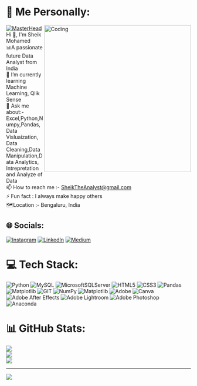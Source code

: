 # 💫 Me Personally:
[![MasterHead](https://qrangers.com/wp-content/uploads/2021/09/Banner-Introduction-to-3D-Animation.png)](https://SFutureAnalyst.in)
<img align="right" alt="Coding" width="400" src="https://user-images.githubusercontent.com/74038190/212748842-9fcbad5b-6173-4175-8a61-521f3dbb7514.gif">
 Hi 👋, I'm Sheik Mohamed<br> 
📊A passionate future Data Analyst from India<br>
🌱 I’m currently learning Machine Learning, Qlik Sense<br>
💬 Ask me about:- Excel,Python,Numpy,Pandas,Data Visluaization, Data Cleaning,Data Manipulation,Data Analytics, Intrepretation and Analyze of Data<br>
📫 How to reach me :- SheikTheAnalyst@gmail.com<br>⚡ Fun fact : I always make happy others<br>🗺️Location :- Bengaluru, India<br>

## 🌐 Socials:
[![Instagram](https://img.shields.io/badge/Instagram-%23E4405F.svg?logo=Instagram&logoColor=white)](https://instagram.com/__.sheik_mohamed.>___) [![LinkedIn](https://img.shields.io/badge/LinkedIn-%230077B5.svg?logo=linkedin&logoColor=white)](https://www.linkedin.com/in/sheik-mohamed-2b1921286) [![Medium](https://img.shields.io/badge/Medium-12100E?logo=medium&logoColor=white)](https://medium.com/@@SheikMohamedS) 

# 💻 Tech Stack:
![Python](https://img.shields.io/badge/python-3670A0?style=for-the-badge&logo=python&logoColor=ffdd54) ![MySQL](https://img.shields.io/badge/mysql-%2300000f.svg?style=for-the-badge&logo=mysql&logoColor=white) ![MicrosoftSQLServer](https://img.shields.io/badge/Microsoft%20SQL%20Server-CC2927?style=for-the-badge&logo=microsoft%20sql%20server&logoColor=white) ![HTML5](https://img.shields.io/badge/html5-%23E34F26.svg?style=for-the-badge&logo=html5&logoColor=white) ![CSS3](https://img.shields.io/badge/css3-%231572B6.svg?style=for-the-badge&logo=css3&logoColor=white) ![Pandas](https://img.shields.io/badge/pandas-%23150458.svg?style=for-the-badge&logo=pandas&logoColor=white) ![Matplotlib](https://img.shields.io/badge/Matplotlib-%23ffffff.svg?style=for-the-badge&logo=Matplotlib&logoColor=black) ![GIT](https://img.shields.io/badge/Git-fc6d26?style=for-the-badge&logo=git&logoColor=white) ![NumPy](https://img.shields.io/badge/numpy-%23013243.svg?style=for-the-badge&logo=numpy&logoColor=white) ![Matplotlib](https://img.shields.io/badge/Matplotlib-%23ffffff.svg?style=for-the-badge&logo=Matplotlib&logoColor=black) ![Adobe](https://img.shields.io/badge/adobe-%23FF0000.svg?style=for-the-badge&logo=adobe&logoColor=white) ![Canva](https://img.shields.io/badge/Canva-%2300C4CC.svg?style=for-the-badge&logo=Canva&logoColor=white) ![Adobe After Effects](https://img.shields.io/badge/Adobe%20After%20Effects-9999FF.svg?style=for-the-badge&logo=Adobe%20After%20Effects&logoColor=white) ![Adobe Lightroom](https://img.shields.io/badge/Adobe%20Lightroom-31A8FF.svg?style=for-the-badge&logo=Adobe%20Lightroom&logoColor=white) ![Adobe Photoshop](https://img.shields.io/badge/adobe%20photoshop-%2331A8FF.svg?style=for-the-badge&logo=adobe%20photoshop&logoColor=white) ![Anaconda](https://img.shields.io/badge/Anaconda-%2344A833.svg?style=for-the-badge&logo=anaconda&logoColor=white)
# 📊 GitHub Stats:
![](https://github-readme-stats.vercel.app/api?username=SFutureAnalyst&theme=dark&hide_border=false&include_all_commits=false&count_private=false)<br/>
![](https://github-readme-streak-stats.herokuapp.com/?user=SFutureAnalyst&theme=dark&hide_border=false)<br/>
![](https://github-readme-stats.vercel.app/api/top-langs/?username=SFutureAnalyst&theme=dark&hide_border=false&include_all_commits=false&count_private=false&layout=compact)

---
[![](https://visitcount.itsvg.in/api?id=SFutureAnalyst&icon=0&color=4)](https://visitcount.itsvg.in)

<!-- Proudly created with GPRM ( https://gprm.itsvg.in ) -->
